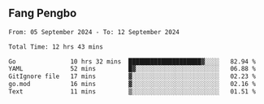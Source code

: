 ## Fang Pengbo

<!--START_SECTION:waka-->

```txt
From: 05 September 2024 - To: 12 September 2024

Total Time: 12 hrs 43 mins

Go               10 hrs 32 mins  ████████████████████▓░░░░   82.94 %
YAML             52 mins         █▓░░░░░░░░░░░░░░░░░░░░░░░   06.88 %
GitIgnore file   17 mins         ▓░░░░░░░░░░░░░░░░░░░░░░░░   02.23 %
go.mod           16 mins         ▓░░░░░░░░░░░░░░░░░░░░░░░░   02.16 %
Text             11 mins         ▒░░░░░░░░░░░░░░░░░░░░░░░░   01.51 %
```

<!--END_SECTION:waka-->